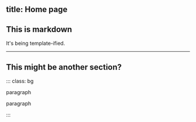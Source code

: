title: Home page
-----------------

## This is markdown

It's being template-ified.

-----------------

## This might be another section?

::: class: bg

paragraph

paragraph

:::

